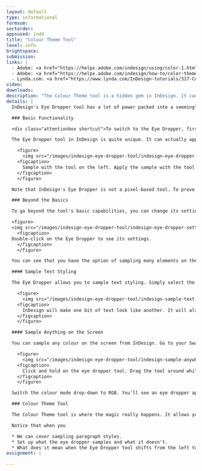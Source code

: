 ```yaml
---
layout: default
type: informational
formsum:
sortorder:
appsused: indd
title: "Colour Theme Tool"
level: info
brightspace:
submission:
links: |
  - Adobe: <a href="https://helpx.adobe.com/indesign/using/color-1.html" class="" target="_blank" title="InDesign: Apply Colour">Apply Colour in InDesign</a>
  - Adobe: <a href="https://helpx.adobe.com/indesign/how-to/color-theme-tool.html" class="" target="_blank">Colour Theme Tool</a>
  - Lynda.com: <a href="https://www.lynda.com/InDesign-tutorials/317-Color-fills-Eye-Dropper/85324/670543-4.html?srchtrk=index%3a1%0alinktypeid%3a2%0aq%3aindesign+colour+theme+tool%0apage%3a1%0as%3arelevance%0asa%3atrue%0aproducttypeid%3a2" class="" target="_blank">Eye Dropper</a> 
video: 
downloads: 
description: "The Colour Theme tool is a hidden gem in InDesign. It can sample colour and even apply colour. It can magically pull a whole colour theme from a photo for you to use in your designs. Let's try it out!"
details: |
  InDesign's Eye Dropper tool has a lot of power packed into a seemingly trivial tool.

  ### Basic Functionality

  <div class="attentionbox shortcut">To switch to the Eye Dropper, first hit Escape to ensure your cursor is not in a text frame. Now it's safe to hit i.</div>

  The Eye Dropper tool in InDesign is quite unique. It can actually apply colour. Use it to click on a colour. You'll notice that the tool icon flips over. That's the 

    <figure>
      <img src="/images/indesign-eye-dropper-tool/indesign-eye-dropper.jpg" class="size75" alt="InDesign Eye Dropper Tool">
    <figcaption>
      Sample with the tool on the left. Apply the sample with the tool on the right.
    </figcaption>
    </figure>

  Note that InDesign's Eye Dropper is not a pixel-based tool. To prove it, sample a gradient. It will not sample the spot where you clicked, like Photoshop would do. It works like Illustrator does. It will sample the whole gradient.

  ### Beyond the Basics

  To go beyond the tool's basic capabilities, you can change its settings. Double-click on the Eye Dropper to open its settings dialogue. You can see that it can sample much more than just colours.

  <figure>
  <img src="/images/indesign-eye-dropper-tool/indesign-eye-dropper-settings.jpg" class="size75" alt="InDesign Eye Dropper Tool Settings">    
    <figcaption>
  Double-click on the Eye Dropper to see its settings.
    </figcaption>
    </figure>

  You can see that you have the option of sampling many elements on the page. The default settings are good for most users most of the time.

  #### Sample Text Styling

  The Eye Dropper allows you to sample text styling. Simply select the text you want to affect, then click on the text you want it to look like. It will even pick up its style sheets.

    <figure>
      <img src="/images/indesign-eye-dropper-tool/indesign-sample-text.jpg" class="size100" alt="indesign sample text">
    <figcaption>
      InDesign will make one bit of text look like another. It will also apply the original's style sheet.
    </figcaption>
    </figure>

  #### Sample Anything on the Screen

  You can sample any colour on the screen from InDesign. Go to your Swatches panel. Option-click on the New Swatch button.

    <figure>
      <img src="/images/indesign-eye-dropper-tool/indesign-sample-anywhere.jpg" class="size75" alt="Sample any colour on your screen.">
    <figcaption>
      Click and hold on the eye dropper tool. Drag the tool around while holding down your mouse. You can sample any colour on your screen -- even outside InDesign!
    </figcaption>
    </figure>

  Switch the colour mode drop-down to RGB. You'll see an eye dropper appear at the bottom of the dialogue. Click and hold on it and drag around the screen.

  ### Colour Theme Tool

  The Colour Theme tool is where the magic really happens. It allows you to click at one spot on a photo to create a series of swatches based on the colours in that photo.

  Notice that when you 

  * We can cover sampling paragraph styles.
  * Set up what the eye dropper samples and what it doesn't.
  * What does it mean when the Eye Dropper tool shifts from the left to the right? When it's full vs empty?
assignment: |
  
---
```

